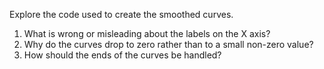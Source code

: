 Explore the code used to create the smoothed curves.

1.  What is wrong or misleading about the labels on the X axis?
2.  Why do the curves drop to zero rather than to a small non-zero value?
3.  How should the ends of the curves be handled?
